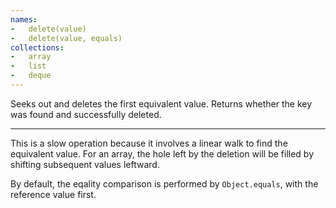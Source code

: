 ```yaml
---
names:
-   delete(value)
-   delete(value, equals)
collections:
-   array
-   list
-   deque
---
```


Seeks out and deletes the first equivalent value.
Returns whether the key was found and successfully deleted.

---

This is a slow operation because it involves a linear walk to find the
equivalent value.
For an array, the hole left by the deletion will be filled by shifting
subsequent values leftward.

By default, the eqality comparison is performed by `Object.equals`, with the
reference value first.

